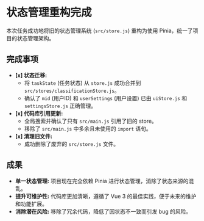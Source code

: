 # 状态管理重构完成

本次任务成功地将旧的状态管理系统 (`src/store.js`) 重构为使用 Pinia，统一了项目的状态管理架构。

## 完成事项

-   **[x] 状态迁移:**
    -   将 `taskState` (任务状态) 从 `store.js` 成功合并到 `src/stores/classificationStore.js`。
    -   确认了 `mid` (用户ID) 和 `userSettings` (用户设置) 已由 `uiStore.js` 和 `settingsStore.js` 正确管理。
-   **[x] 代码库引用更新:**
    -   全局搜索并确认了只有 `src/main.js` 引用了旧的 store。
    -   移除了 `src/main.js` 中多余且未使用的 `import` 语句。
-   **[x] 清理旧文件:**
    -   成功删除了废弃的 `src/store.js` 文件。

## 成果

-   **单一状态管理:** 项目现在完全依赖 Pinia 进行状态管理，消除了状态来源的混乱。
-   **提升可维护性:** 代码库更加清晰，遵循了 Vue 3 的最佳实践，便于未来的维护和功能扩展。
-   **消除潜在风险:** 移除了冗余代码，降低了因状态不一致而引发 bug 的风险。